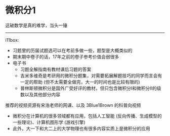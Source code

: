 # 微积分1

这破数学是真的难学，当头一锤

---
i11box:

- 习题里的历届试题选可以在考前多做一些，题型是大概类似的
- 期末期中卷子的话，17年之前的卷子参考价值会弱很多
- 电子书
  - 习题全解指南有教材课后习题的答案
  - 吉米多维奇是考研用的微积分题集，对需要拓展解题技巧的同学而言会有一定的帮助 (但不太需要全做完，大一的时间也是比较有限的)
  - 普林斯顿微积分是国外广受好评的教材，但只包含微积分I和微积分II的级数以及其他部分内容

推荐的视频资源有宋浩老师的网课、以及 3Blue1Brown 的科普向视频

- 微积分在计算机的很多领域都有应用，包括人工智能 (反向传播、生成模型的一些理论)、计算机图形学 (游戏引擎)
- 此外，大一下和大二上的大学物理也有很多内容实质上是微积分的应用